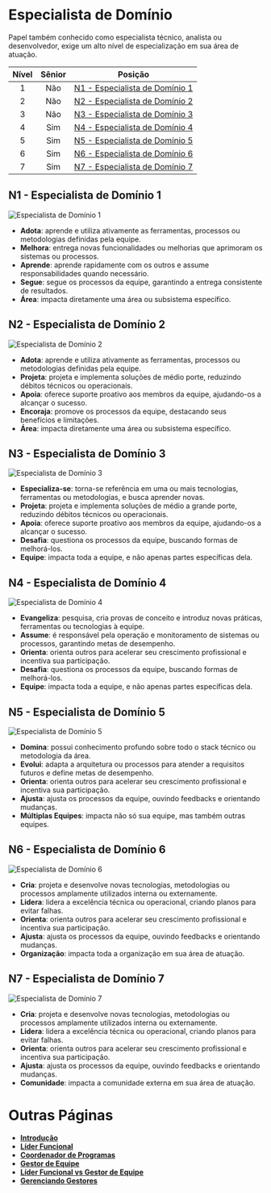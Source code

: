# Especialista de Domínio

Papel também conhecido como especialista técnico, analista ou desenvolvedor, exige um alto nível de especialização em sua área de atuação.

| Nível | Sênior |                              Posição                              |
| :---: | :----: | :---------------------------------------------------------------: |
|   1   |  Não   | [N1 - Especialista de Domínio 1](#n1---especialista-de-domínio-1) |
|   2   |  Não   | [N2 - Especialista de Domínio 2](#n2---especialista-de-domínio-2) |
|   3   |  Não   | [N3 - Especialista de Domínio 3](#n3---especialista-de-domínio-3) |
|   4   |  Sim   | [N4 - Especialista de Domínio 4](#n4---especialista-de-domínio-4) |
|   5   |  Sim   | [N5 - Especialista de Domínio 5](#n5---especialista-de-domínio-5) |
|   6   |  Sim   | [N6 - Especialista de Domínio 6](#n6---especialista-de-domínio-6) |
|   7   |  Sim   | [N7 - Especialista de Domínio 7](#n7---especialista-de-domínio-7) |

## N1 - Especialista de Domínio 1

<picture>
  <source media="(prefers-color-scheme: dark)" srcset="/charts/specialist-1-dark.png">
  <source media="(prefers-color-scheme: light)" srcset="/charts/specialist-1.png">
  <img alt="Especialista de Domínio 1" src="/charts/specialist-1.png">
</picture>

- **Adota**: aprende e utiliza ativamente as ferramentas, processos ou metodologias definidas pela equipe.
- **Melhora**: entrega novas funcionalidades ou melhorias que aprimoram os sistemas ou processos.
- **Aprende**: aprende rapidamente com os outros e assume responsabilidades quando necessário.
- **Segue**: segue os processos da equipe, garantindo a entrega consistente de resultados.
- **Área**: impacta diretamente uma área ou subsistema específico.

## N2 - Especialista de Domínio 2

<picture>
  <source media="(prefers-color-scheme: dark)" srcset="/charts/specialist-2-dark.png">
  <source media="(prefers-color-scheme: light)" srcset="/charts/specialist-2.png">
  <img alt="Especialista de Domínio 2" src="/charts/specialist-2.png">
</picture>

- **Adota**: aprende e utiliza ativamente as ferramentas, processos ou metodologias definidas pela equipe.
- **Projeta**: projeta e implementa soluções de médio porte, reduzindo débitos técnicos ou operacionais.
- **Apoia**: oferece suporte proativo aos membros da equipe, ajudando-os a alcançar o sucesso.
- **Encoraja**: promove os processos da equipe, destacando seus benefícios e limitações.
- **Área**: impacta diretamente uma área ou subsistema específico.

## N3 - Especialista de Domínio 3

<picture>
  <source media="(prefers-color-scheme: dark)" srcset="/charts/specialist-3-dark.png">
  <source media="(prefers-color-scheme: light)" srcset="/charts/specialist-3.png">
  <img alt="Especialista de Domínio 3" src="/charts/specialist-3.png">
</picture>

- **Especializa-se**: torna-se referência em uma ou mais tecnologias, ferramentas ou metodologias, e busca aprender novas.
- **Projeta**: projeta e implementa soluções de médio a grande porte, reduzindo débitos técnicos ou operacionais.
- **Apoia**: oferece suporte proativo aos membros da equipe, ajudando-os a alcançar o sucesso.
- **Desafia**: questiona os processos da equipe, buscando formas de melhorá-los.
- **Equipe**: impacta toda a equipe, e não apenas partes específicas dela.

## N4 - Especialista de Domínio 4

<picture>
  <source media="(prefers-color-scheme: dark)" srcset="/charts/specialist-4-dark.png">
  <source media="(prefers-color-scheme: light)" srcset="/charts/specialist-4.png">
  <img alt="Especialista de Domínio 4" src="/charts/specialist-4.png">
</picture>

- **Evangeliza**: pesquisa, cria provas de conceito e introduz novas práticas, ferramentas ou tecnologias à equipe.
- **Assume**: é responsável pela operação e monitoramento de sistemas ou processos, garantindo metas de desempenho.
- **Orienta**: orienta outros para acelerar seu crescimento profissional e incentiva sua participação.
- **Desafia**: questiona os processos da equipe, buscando formas de melhorá-los.
- **Equipe**: impacta toda a equipe, e não apenas partes específicas dela.

## N5 - Especialista de Domínio 5

<picture>
  <source media="(prefers-color-scheme: dark)" srcset="/charts/specialist-5-dark.png">
  <source media="(prefers-color-scheme: light)" srcset="/charts/specialist-5.png">
  <img alt="Especialista de Domínio 5" src="/charts/specialist-5.png">
</picture>

- **Domina**: possui conhecimento profundo sobre todo o stack técnico ou metodologia da área.
- **Evolui**: adapta a arquitetura ou processos para atender a requisitos futuros e define metas de desempenho.
- **Orienta**: orienta outros para acelerar seu crescimento profissional e incentiva sua participação.
- **Ajusta**: ajusta os processos da equipe, ouvindo feedbacks e orientando mudanças.
- **Múltiplas Equipes**: impacta não só sua equipe, mas também outras equipes.

## N6 - Especialista de Domínio 6

<picture>
  <source media="(prefers-color-scheme: dark)" srcset="/charts/specialist-6-dark.png">
  <source media="(prefers-color-scheme: light)" srcset="/charts/specialist-6.png">
  <img alt="Especialista de Domínio 6" src="/charts/specialist-6.png">
</picture>

- **Cria**: projeta e desenvolve novas tecnologias, metodologias ou processos amplamente utilizados interna ou externamente.
- **Lidera**: lidera a excelência técnica ou operacional, criando planos para evitar falhas.
- **Orienta**: orienta outros para acelerar seu crescimento profissional e incentiva sua participação.
- **Ajusta**: ajusta os processos da equipe, ouvindo feedbacks e orientando mudanças.
- **Organização**: impacta toda a organização em sua área de atuação.

## N7 - Especialista de Domínio 7

<picture>
  <source media="(prefers-color-scheme: dark)" srcset="/charts/specialist-7-dark.png">
  <source media="(prefers-color-scheme: light)" srcset="/charts/specialist-7.png">
  <img alt="Especialista de Domínio 7" src="/charts/specialist-7.png">
</picture>

- **Cria**: projeta e desenvolve novas tecnologias, metodologias ou processos amplamente utilizados interna ou externamente.
- **Lidera**: lidera a excelência técnica ou operacional, criando planos para evitar falhas.
- **Orienta**: orienta outros para acelerar seu crescimento profissional e incentiva sua participação.
- **Ajusta**: ajusta os processos da equipe, ouvindo feedbacks e orientando mudanças.
- **Comunidade**: impacta a comunidade externa em sua área de atuação.

# Outras Páginas

- [**Introdução**](README.md)
- [**Líder Funcional**](FunctionalLead.md)
- [**Coordenador de Programas**](ProgramCoordinator.md)
- [**Gestor de Equipe**](TeamManager.md)
- [**Líder Funcional vs Gestor de Equipe**](FunctionalLead-TeamManager.md)
- [**Gerenciando Gestores**](Managing-Managers.md)
